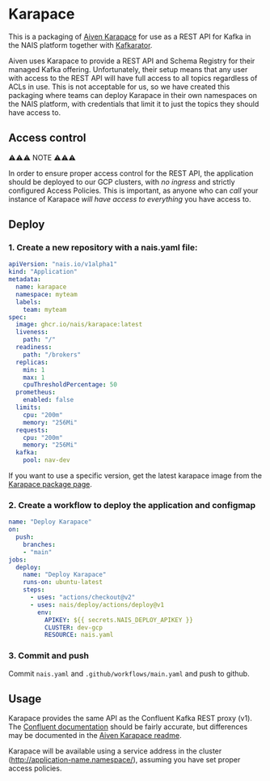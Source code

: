 Karapace
========

This is a packaging of [Aiven Karapace](https://github.com/aiven/karapace) for use as a REST API for Kafka in the NAIS platform together with [Kafkarator](https://github.com/nais/kafkarator).

Aiven uses Karapace to provide a REST API and Schema Registry for their managed Kafka offering. Unfortunately, their setup means that any user with access to the REST API will have full access to all topics regardless of ACLs in use. This is not acceptable for us, so we have created this packaging where teams can deploy Karapace in their own namespaces on the NAIS platform, with credentials that limit it to just the topics they should have access to.

Access control
--------------

<div class="Box Box--danger"><div class="Box-body">

:warning::warning::warning: NOTE :warning::warning::warning:

In order to ensure proper access control for the REST API, the application should be deployed to our GCP clusters, with *no ingress* and strictly configured Access Policies. This is important, as anyone who can *call* your instance of Karapace *will have access to everything* you have access to.

</div></div>


Deploy
------

### 1. Create a new repository with a nais.yaml file:

```yaml
apiVersion: "nais.io/v1alpha1"
kind: "Application"
metadata:
  name: karapace
  namespace: myteam
  labels:
    team: myteam
spec:
  image: ghcr.io/nais/karapace:latest
  liveness:
    path: "/"
  readiness:
    path: "/brokers"
  replicas:
    min: 1
    max: 1
    cpuThresholdPercentage: 50
  prometheus:
    enabled: false
  limits:
    cpu: "200m"
    memory: "256Mi"
  requests:
    cpu: "200m"
    memory: "256Mi"
  kafka:
    pool: nav-dev
```

If you want to use a specific version, get the latest karapace image from the [Karapace package page](https://github.com/orgs/nais/packages/container/package/karapace).

### 2. Create a workflow to deploy the application and configmap

```yaml
name: "Deploy Karapace"
on:
  push:
    branches:
    - "main"
jobs:
  deploy:
    name: "Deploy Karapace"
    runs-on: ubuntu-latest
    steps:
      - uses: "actions/checkout@v2"
      - uses: nais/deploy/actions/deploy@v1
        env:
          APIKEY: ${{ secrets.NAIS_DEPLOY_APIKEY }}
          CLUSTER: dev-gcp
          RESOURCE: nais.yaml
```

### 3. Commit and push

Commit `nais.yaml` and `.github/workflows/main.yaml` and push to github.


Usage
-----

Karapace provides the same API as the Confluent Kafka REST proxy (v1). The [Confluent documentation](https://docs.confluent.io/platform/current/kafka-rest/index.html) should be fairly accurate, but differences may be documented in the [Aiven Karapace readme](https://github.com/aiven/karapace).

Karapace will be available using a service address in the cluster (http://application-name.namespace/), assuming you have set proper access policies.
